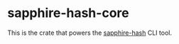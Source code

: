 # sapphire-hash-core

This is the crate that powers the [sapphire-hash](https://crates.io/crates/sapphire-hash) CLI tool.
